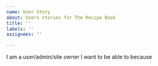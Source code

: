 ```yaml
---
name: User Story
about: Users stories for The Recipe Book
title: ''
labels: ''
assignees: ''

---
```


I am a user/admin/site owner
I want to be able to
because
